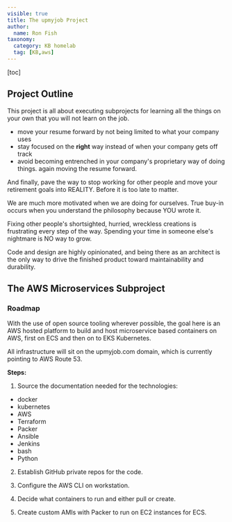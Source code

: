 ```yaml
---
visible: true
title: The upmyjob Project
author:
  name: Ron Fish
taxonomy:
  category: KB homelab
  tag: [KB,aws]
---
```

[toc]

## Project Outline

This project is all about executing subprojects for learning all the things on your own that you will not learn on the job.
- move your resume forward by not being limited to what your company uses
- stay focused on the **right** way instead of when your company gets off track
- avoid becoming entrenched in your company's proprietary way of doing things. again moving the resume forward.

And finally, pave the way to stop working for other people and move your retirement goals into REALITY. Before it is too late to matter.

We are much more motivated when we are doing for ourselves. True buy-in occurs when you understand the philosophy because YOU wrote it.

Fixing other people's shortsighted, hurried, wreckless creations is frustrating every step of the way. Spending your time in someone else's nightmare is NO way to grow. 

Code and design are highly opinionated, and being there as an architect is the only way to drive the finished product toward maintainability and durability.

## The AWS Microservices Subproject

### Roadmap

With the use of open source tooling wherever possible, the goal here is an AWS hosted platform to build and host microservice based containers on AWS, first on ECS and then on to EKS Kubernetes.

All infrastructure will sit on the upmyjob.com domain, which is currently pointing to AWS Route 53.

**Steps:**

1. Source the documentation needed for the technologies:
- docker
- kubernetes
- AWS
- Terraform
- Packer
- Ansible
- Jenkins
- bash
- Python

2. Establish GitHub private repos for the code.

3. Configure the AWS CLI on workstation.

4. Decide what containers to run and either pull or create.

5. Create custom AMIs with Packer to run on EC2 instances for ECS.



